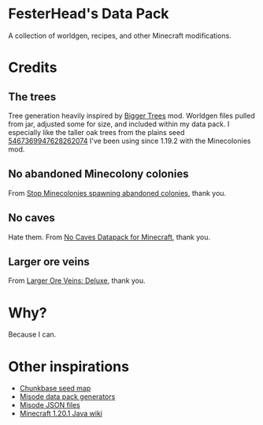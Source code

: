 # FesterHead's Data Pack 
A collection of worldgen, recipes, and other Minecraft modifications.

# Credits
## The trees
Tree generation heavily inspired by [Bigger Trees](https://www.curseforge.com/minecraft/mc-mods/bigger-trees) mod.  Worldgen files pulled from jar, adjusted some for size, and included within my data pack.  I especially like the taller oak trees from the plains seed [5467369947628262074](https://www.chunkbase.com/apps/seed-map#seed=5467369947628262074&platform=java_1_20&dimension=overworld&x=0&z=0&zoom=0.5) I've been using since 1.19.2 with the Minecolonies mod.

## No abandoned Minecolony colonies
From [Stop Minecolonies spawning abandoned colonies](https://www.curseforge.com/minecraft/texture-packs/stop-minecolonies-spawning-abandoned-colonies), thank you.

## No caves
Hate them.  From [No Caves Datapack for Minecraft](https://github.com/Quidvio/No-Caves-World-Generation), thank you.

## Larger ore veins
From [Larger Ore Veins: Deluxe](https://modrinth.com/datapack/larger-ore-veins-deluxe), thank you.

# Why?
Because I can.

# Other inspirations
- [Chunkbase seed map](https://www.chunkbase.com/apps/seed-map)
- [Misode data pack generators](https://misode.github.io/)
- [Misode JSON files](https://github.com/misode/mcmeta/tree/data-json/data/minecraft)
- [Minecraft 1.20.1 Java wiki](https://minecraft.fandom.com/wiki/Java_Edition_1.20.1)
